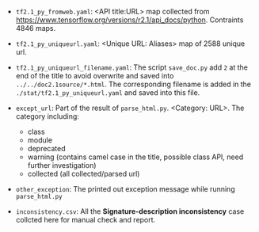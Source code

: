 - `tf2.1_py_fromweb.yaml`: \<API title:URL\> map collected from https://www.tensorflow.org/versions/r2.1/api_docs/python.  Contraints 4846 maps.




- `tf2.1_py_uniqueurl.yaml`: \<Unique URL: Aliases\> map of 2588 unique url.




- `tf2.1_py_uniqueurl_filename.yaml`: The script `save_doc.py` add `2` at the end of the title to avoid overwrite and saved into `../../doc2.1source/*.html`. The corresponding filename is added in the `./stat/tf2.1_py_uniqueurl.yaml` and saved into this file. 




- `except_url`: Part of the result of `parse_html.py`. \<Category: URL\>. The category including:  

    - class
    - module
    - deprecated
    - warning (contains camel case in the title, possible class API, need further investigation)
    - collected (all collected/parsed url)

    

- `other_exception`: The printed out exception message while running `parse_html.py`




- `inconsistency.csv`: All the **Signature-description inconsistency** case collcted here for manual check and report.